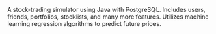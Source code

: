 A stock-trading simulator using Java with PostgreSQL. Includes users, friends, portfolios, stocklists, and many more features. Utilizes machine learning regression algorithms to predict future prices.

